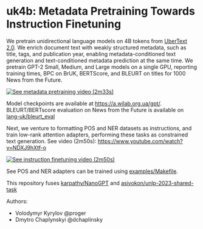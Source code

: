 # uk4b: Metadata Pretraining Towards Instruction Finetuning

We pretrain unidirectional language models on 4B tokens from [UberText 2.0](https://lang.org.ua/en/ubertext/). We enrich document text with weakly structured metadata, such as title, tags, and publication year, enabling metadata-conditioned text generation and text-conditioned metadata prediction at the same time. We pretrain GPT-2 Small, Medium, and Large models on a single GPU, reporting training times, BPC on BrUK, BERTScore, and BLEURT on titles for 1000 News from the Future.

[![See metadata pretraining video (2m33s)](https://img.youtube.com/vi/FYJZBXfLaDA/hqdefault.jpg)](https://youtu.be/FYJZBXfLaDA)


Model checkpoints are available at https://a.wilab.org.ua/gpt/. BLEURT/BERTscore evaluation on News from the Future is available on [lang-uk/bleurt_eval](https://github.com/lang-uk/bleurt_eval)

Next, we venture to formatting POS and NER datasets as instructions, and train low-rank attention adapters, performing these tasks as constrained text generation. See video (2m50s): https://www.youtube.com/watch?v=NDXJ9hXtf-o

[![See instruction finetuning video (2m50s)](https://img.youtube.com/vi/NDXJ9hXtf-o/hqdefault.jpg)](https://youtu.be/NDXJ9hXtf-o)

See POS and NER adapters can be trained using [examples/Makefile](examples/Makefile).

This repository fuses [karpathy/NanoGPT](https://github.com/karpathy/nanoGPT) and [asivokon/unlp-2023-shared-task](https://github.com/asivokon/unlp-2023-shared-task)


Authors:

- Volodymyr Kyrylov @proger
- Dmytro Chaplynskyi @dchaplinsky
